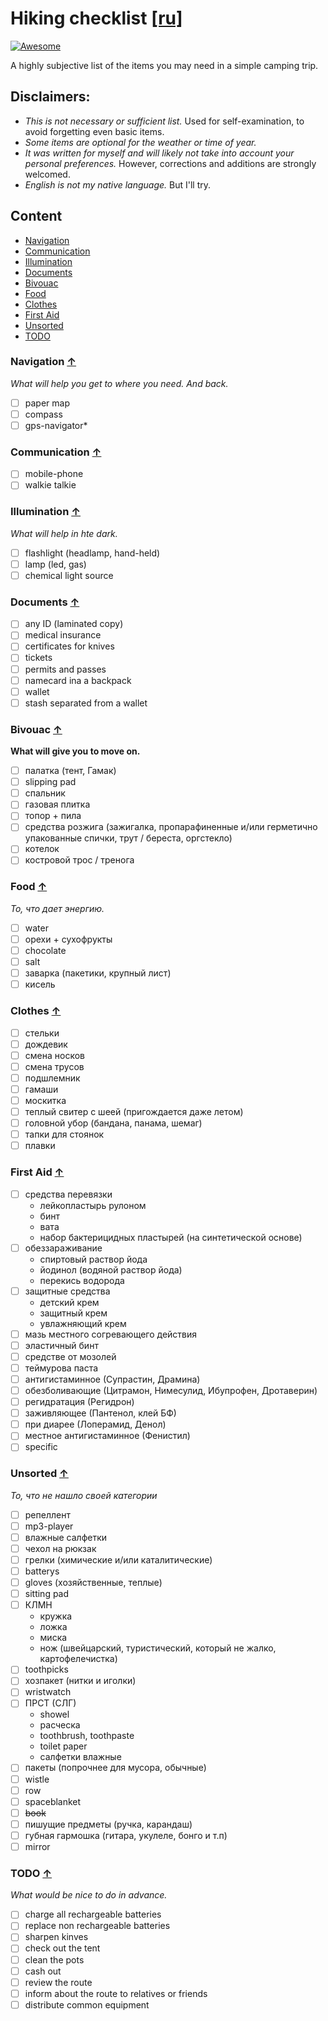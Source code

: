 # Hiking checklist [[ru]](./README.ru.md)

[![Awesome](https://cdn.rawgit.com/sindresorhus/awesome/d7305f38d29fed78fa85652e3a63e154dd8e8829/media/badge.svg)](https://github.com/sindresorhus/awesome)

A highly subjective list of the items you may need in a simple camping trip.

## Disclaimers:

 - *This is not necessary or sufficient list.* Used for self-examination, to avoid forgetting even basic items. 
 - *Some items are optional for the weather or time of year.* 
 - *It was written for myself and will likely not take into account your personal preferences.* However, corrections and additions are strongly welcomed.
 - *English is not my native language.* But I'll try.

## Content 

* [Navigation](#navigation-)
* [Communication](#communication-)
* [Illumination](#illumination-)
* [Documents](#documents-)
* [Bivouac](#bivouac-)
* [Food](#food-)
* [Clothes](#clothes-)
* [First Aid](#first-aid-)
* [Unsorted](#unsorted-)
* [TODO](#todo-)

### Navigation [↑](#content)

*What will help you get to where you need. And back.*

* [ ] paper map
* [ ] compass
* [ ] gps-navigator*

### Communication [↑](#content)

* [ ] mobile-phone
* [ ] walkie talkie

### Illumination [↑](#content)

*What will help in hte dark.*

* [ ] flashlight (headlamp, hand-held)
* [ ] lamp (led, gas)
* [ ] chemical light source

### Documents [↑](#content)

* [ ] any ID (laminated copy)
* [ ] medical insurance
* [ ] certificates for knives
* [ ] tickets
* [ ] permits and passes
* [ ] namecard ina a backpack
* [ ] wallet
* [ ] stash separated from a wallet

### Bivouac [↑](#content)

**What will give you to move on.**

* [ ] палатка (тент, Гамак)
* [ ] slipping pad
* [ ] спальник
* [ ] газовая плитка
* [ ] топор + пила
* [ ] средства розжига (зажигалка, пропарафиненные и/или герметично упакованные спички, трут / береста, оргстекло)
* [ ] котелок
* [ ] костровой трос / тренога

### Food [↑](#content)

*То, что дает энергию.*

* [ ] water
* [ ] орехи + сухофрукты
* [ ] chocolate
* [ ] salt
* [ ] заварка (пакетики, крупный лист)
* [ ] кисель

### Clothes [↑](#content)

* [ ] стельки
* [ ] дождевик
* [ ] смена носков
* [ ] смена трусов
* [ ] подшлемник
* [ ] гамаши
* [ ] москитка
* [ ] теплый свитер с шеей (пригождается даже летом)
* [ ] головной убор (бандана, панама, шемаг)
* [ ] тапки для стоянок
* [ ] плавки

### First Aid [↑](#content)

* [ ] средства перевязки
  * лейкопластырь рулоном
  * бинт
  * вата
  * набор бактерицидных пластырей (на синтетической основе)
* [ ] обеззараживание
  * спиртовый раствор йода
  * йодинол (водяной раствор йода)
  * перекись водорода
* [ ] защитные средства
  * детский крем
  * защитный крем
  * увлажняющий крем
* [ ] мазь местного согревающего действия
* [ ] эластичный бинт
* [ ] средстве от мозолей
* [ ] теймурова паста
* [ ] антигистаминное (Супрастин, Драмина)
* [ ] обезболивающие (Цитрамон, Нимесулид, Ибупрофен, Дротаверин)
* [ ] регидратация (Регидрон)
* [ ] заживляющее (Пантенол, клей БФ)
* [ ] при диарее (Лоперамид, Денол)
* [ ] местное антигистаминное (Фенистил)
* [ ] specific 

### Unsorted [↑](#content)

*То, что не нашло своей категории*

* [ ] репеллент
* [ ] mp3-player
* [ ] влажные салфетки
* [ ] чехол на рюкзак
* [ ] грелки (химические и/или каталитические)
* [ ] batterys 
* [ ] gloves (хозяйственные, теплые)
* [ ] sitting pad
* [ ] КЛМН
  * кружка
  * ложка
  * миска
  * нож (швейцарский, туристический, который не жалко, картофелечистка)
* [ ] toothpicks
* [ ] хозпакет (нитки и иголки)
* [ ] wristwatch
* [ ] ПРСТ (СЛГ)
  * showel 
  * расческа
  * toothbrush, toothpaste
  * toilet paper
  * салфетки влажные
* [ ] пакеты (попрочнее для мусора, обычные)
* [ ] wistle
* [ ] row
* [ ] spaceblanket
* [ ] ~~book~~
* [ ] пишущие предметы (ручка, карандаш)
* [ ] губная гармошка (гитара, укулеле, бонго и т.п)
* [ ] mirror

### TODO [↑](#content)

*What would be nice to do in advance.*

* [ ] charge all rechargeable batteries
* [ ] replace non rechargeable batteries
* [ ] sharpen kinves
* [ ] check out the tent
* [ ] clean the pots
* [ ] cash out
* [ ] review the route
* [ ] inform about the route to relatives or friends
* [ ] distribute common equipment
